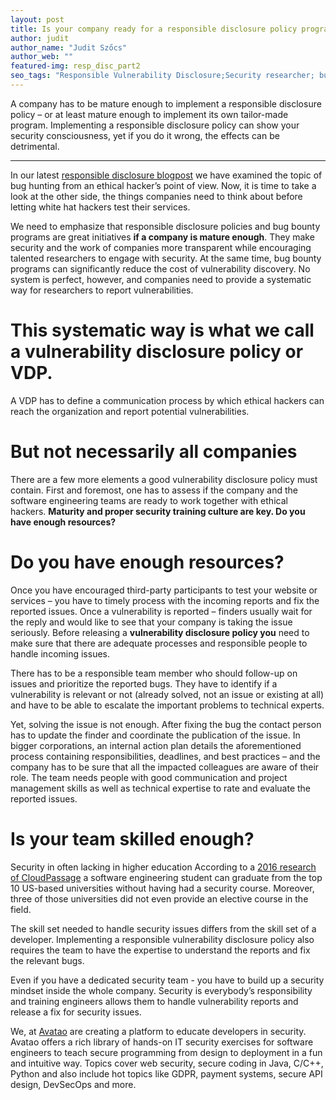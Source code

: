 ```yaml
---
layout: post
title: Is your company ready for a responsible disclosure policy program?
author: judit
author_name: "Judit Szőcs"
author_web: ""
featured-img: resp_disc_part2
seo_tags: "Responsible Vulnerability Disclosure;Security researcher; bug bounty; responsible disclosure; bug bounty hunting; how to report bugs"
---
```

A company has to be mature enough to implement a responsible disclosure policy – or at least mature enough to implement its own tailor-made program. Implementing a responsible disclosure policy can show your security consciousness, yet if you do it wrong, the effects can be detrimental.

<!--excerpt-->

----
In our latest  [responsible disclosure blogpost](https://blog.avatao.com/Responsible-vulnerability-reporting/) we have examined the topic of bug hunting from an ethical hacker’s point of view. Now, it is time to take a look at the other side, the things companies need to think about before letting white hat hackers test their services.

We need to emphasize that responsible disclosure policies and bug bounty programs are great initiatives **if a company is mature enough**. They make security and the work of companies more transparent while encouraging talented researchers to engage with security. At the same time, bug bounty programs can significantly reduce the cost of vulnerability discovery. No system is perfect, however, and companies need to provide a systematic way for researchers to report vulnerabilities. 

# This systematic way is what we call a vulnerability disclosure policy or VDP.
A VDP has to define a communication process by which ethical hackers can reach the organization and report potential vulnerabilities.

# But not necessarily all companies 

There are a few more elements a good vulnerability disclosure policy must contain. First and foremost, one has to assess if the company and the software engineering teams are ready to work together with ethical hackers. **Maturity and proper security training culture are key. Do you have enough resources?**

# Do you have enough resources? 

Once you have encouraged third-party participants to test your website or services – you have to timely process with the incoming reports and fix the reported issues. Once a vulnerability is reported – finders usually wait for the reply and would like to see that your company is taking the issue seriously. Before releasing a **vulnerability disclosure policy you** need to make sure that there are adequate processes and responsible people to handle incoming issues. 

There has to be a responsible team member who should follow-up on issues and prioritize the reported bugs. They have to identify if a vulnerability is relevant or not (already solved, not an issue or existing at all) and have to be able to escalate the important problems to technical experts.  

Yet, solving the issue is not enough. After fixing the bug the contact person has to update the finder and coordinate the publication of the issue.  In bigger corporations, an internal action plan details the aforementioned process containing responsibilities, deadlines, and best practices – and the company has to be sure that all the impacted colleagues are aware of their role. 
The team needs people with good communication and project management skills as well as technical expertise to rate and evaluate the reported issues. 

# Is your team skilled enough? 

Security in often lacking in higher education  According to a [2016 research of CloudPassage](https://www.cloudpassage.com/company/press-releases/cloudpassage-study-finds-u-s-universities-failing-cybersecurity-education/) a software engineering student can graduate from the top 10 US-based universities without having had a security course. Moreover, three of those universities did not even provide an elective course in the field. 

The skill set needed to handle security issues differs from the skill set of a developer. Implementing a responsible vulnerability disclosure policy also requires the team to have the expertise to understand the reports and fix the relevant bugs. 

Even if you have a dedicated security team - you have to build up a security mindset inside the whole company. Security is everybody’s responsibility and training engineers allows them to handle vulnerability reports and release a fix for security issues. 

We, at [Avatao](https://avatao.com/) are creating a platform to educate developers in security. Avatao offers a rich library of hands-on IT security exercises for software engineers to teach secure programming from design to deployment in a fun and intuitive way. Topics cover web security, secure coding in Java, C/C++, Python and also include hot topics like GDPR, payment systems, secure API design, DevSecOps and more.

